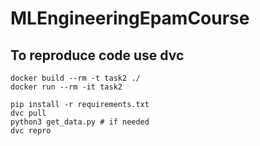 # MLEngineeringEpamCourse

## To reproduce code use dvc
```
docker build --rm -t task2 ./
docker run --rm -it task2

pip install -r requirements.txt
dvc pull
python3 get_data.py # if needed
dvc repro
```
